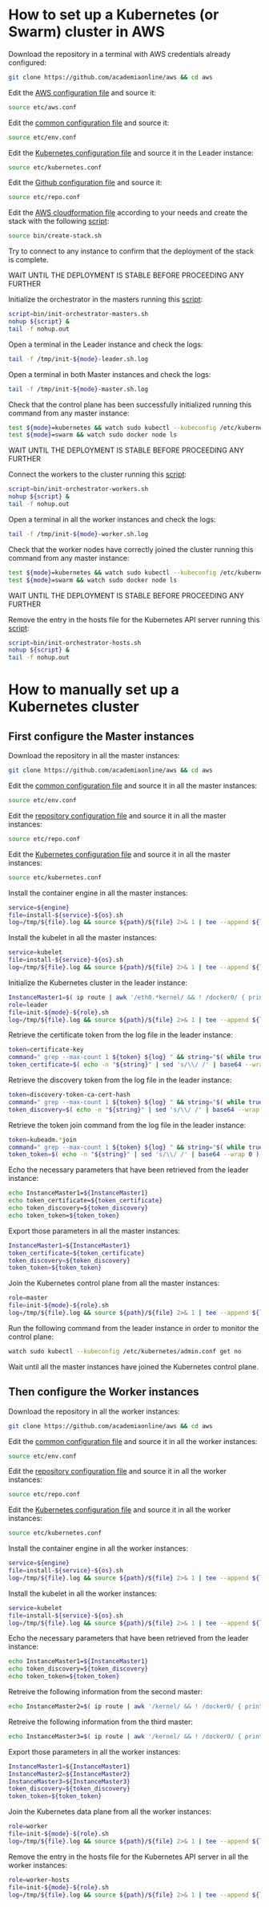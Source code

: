 # How to set up a Kubernetes (or Swarm) cluster in AWS

Download the repository in a terminal with AWS credentials already configured:
```bash
git clone https://github.com/academiaonline/aws && cd aws
```
Edit the [AWS configuration file](etc/aws.conf) and source it:
```bash
source etc/aws.conf
```
Edit the [common configuration file](etc/env.conf) and source it:
```bash
source etc/env.conf
```
Edit the [Kubernetes configuration file](etc/kubernetes.conf) and source it in the Leader instance:
```bash
source etc/kubernetes.conf
```
Edit the [Github configuration file](etc/repo.conf) and source it:
```bash
source etc/repo.conf
```
Edit the [AWS cloudformation file](etc/cloudformation/infra-3masters-3workers-https.yaml) according to your needs and create the stack with the following [script](bin/create-stack.sh):
```bash
source bin/create-stack.sh
```
Try to connect to any instance to confirm that the deployment of the stack is complete.

WAIT UNTIL THE DEPLOYMENT IS STABLE BEFORE PROCEEDING ANY FURTHER

Initialize the orchestrator in the masters running this [script](bin/init-orchestrator-masters.sh):
```bash
script=bin/init-orchestrator-masters.sh
nohup ${script} &
tail -f nohup.out
```
Open a terminal in the Leader instance and check the logs:
```bash
tail -f /tmp/init-${mode}-leader.sh.log
```
Open a terminal in both Master instances and check the logs:
```bash
tail -f /tmp/init-${mode}-master.sh.log
```
Check that the control plane has been successfully initialized running this command from any master instance:
```bash
test ${mode}=kubernetes && watch sudo kubectl --kubeconfig /etc/kubernetes/admin.conf get no
test ${mode}=swarm && watch sudo docker node ls
```
WAIT UNTIL THE DEPLOYMENT IS STABLE BEFORE PROCEEDING ANY FURTHER

Connect the workers to the cluster running this [script](bin/init-orchestrator-workers.sh):
```bash
script=bin/init-orchestrator-workers.sh
nohup ${script} &
tail -f nohup.out
```
Open a terminal in all the worker instances and check the logs:
```bash
tail -f /tmp/init-${mode}-worker.sh.log
```
Check that the worker nodes have correctly joined the cluster running this command from any master instance:
```bash
test ${mode}=kubernetes && watch sudo kubectl --kubeconfig /etc/kubernetes/admin.conf get no
test ${mode}=swarm && watch sudo docker node ls
```
WAIT UNTIL THE DEPLOYMENT IS STABLE BEFORE PROCEEDING ANY FURTHER

Remove the entry in the hosts file for the Kubernetes API server running this [script](bin/init-orchestrator-hosts.sh):
```bash
script=bin/init-orchestrator-hosts.sh
nohup ${script} &
tail -f nohup.out
```
# How to manually set up a Kubernetes cluster

## First configure the Master instances
Download the repository in all the master instances:
```bash
git clone https://github.com/academiaonline/aws && cd aws
```
Edit the [common configuration file](etc/env.conf) and source it in all the master instances:
```bash
source etc/env.conf
```
Edit the [repository configuration file](etc/repo.conf) and source it in all the master instances:
```bash
source etc/repo.conf
```
Edit the [Kubernetes configuration file](etc/kubernetes.conf) and source it in all the master instances:
```bash
source etc/kubernetes.conf
```
Install the container engine in all the master instances:
```bash
service=${engine}
file=install-${service}-${os}.sh
log=/tmp/${file}.log && source ${path}/${file} 2>& 1 | tee --append ${log}
```
Install the kubelet in all the master instances:
```bash
service=kubelet
file=install-${service}-${os}.sh
log=/tmp/${file}.log && source ${path}/${file} 2>& 1 | tee --append ${log}
```
Initialize the Kubernetes cluster in the leader instance:
```bash
InstanceMaster1=$( ip route | awk '/eth0.*kernel/ && ! /docker0/ { print $9 }' )
role=leader
file=init-${mode}-${role}.sh
log=/tmp/${file}.log && source ${path}/${file} 2>& 1 | tee --append ${log}
```
Retrieve the certificate token from the log file in the leader instance:
```bash
token=certificate-key
command=" grep --max-count 1 ${token} ${log} " && string="$( while true ; do output="$( ${command} )" ; echo "${output}" | grep -q ERROR && continue ; echo "${output}" | grep [a-zA-Z0-9] && break ; done ; )"
token_certificate=$( echo -n "${string}" | sed 's/\\/ /' | base64 --wrap 0 )
```
Retrieve the discovery token from the log file in the leader instance:
```bash
token=discovery-token-ca-cert-hash
command=" grep --max-count 1 ${token} ${log} " && string="$( while true ; do output="$( ${command} )" ; echo "${output}" | grep -q ERROR && continue ; echo "${output}" | grep [a-zA-Z0-9] && break ; done ; )"
token_discovery=$( echo -n "${string}" | sed 's/\\/ /' | base64 --wrap 0 )
```
Retrieve the token join command from the log file in the leader instance:
```bash
token=kubeadm.*join
command=" grep --max-count 1 ${token} ${log} " && string="$( while true ; do output="$( ${command} )" ; echo "${output}" | grep -q ERROR && continue ; echo "${output}" | grep [a-zA-Z0-9] && break ; done ; )"
token_token=$( echo -n "${string}" | sed 's/\\/ /' | base64 --wrap 0 )
```
Echo the necessary parameters that have been retrieved from the leader instance:
```bash
echo InstanceMaster1=${InstanceMaster1}
echo token_certificate=${token_certificate}
echo token_discovery=${token_discovery}
echo token_token=${token_token}
```
Export those parameters in all the master instances:
```bash
InstanceMaster1=${InstanceMaster1}
token_certificate=${token_certificate}
token_discovery=${token_discovery}
token_token=${token_token}
```
Join the Kubernetes control plane from all the master instances:
```bash
role=master
file=init-${mode}-${role}.sh
log=/tmp/${file}.log && source ${path}/${file} 2>& 1 | tee --append ${log}
```
Run the following command from the leader instance in order to monitor the control plane:
```bash
watch sudo kubectl --kubeconfig /etc/kubernetes/admin.conf get no
```
Wait until all the master instances have joined the Kubernetes control plane.
## Then configure the Worker instances

Download the repository in all the worker instances:
```bash
git clone https://github.com/academiaonline/aws && cd aws
```
Edit the [common configuration file](etc/env.conf) and source it in all the worker instances:
```bash
source etc/env.conf
```
Edit the [repository configuration file](etc/repo.conf) and source it in all the worker instances:
```bash
source etc/repo.conf
```
Edit the [Kubernetes configuration file](etc/kubernetes.conf) and source it in all the worker instances:
```bash
source etc/kubernetes.conf
```
Install the container engine in all the worker instances:
```bash
service=${engine}
file=install-${service}-${os}.sh
log=/tmp/${file}.log && source ${path}/${file} 2>& 1 | tee --append ${log}
```
Install the kubelet in all the worker instances:
```bash
service=kubelet
file=install-${service}-${os}.sh
log=/tmp/${file}.log && source ${path}/${file} 2>& 1 | tee --append ${log}
```
Echo the necessary parameters that have been retrieved from the leader instance:
```bash
echo InstanceMaster1=${InstanceMaster1}
echo token_discovery=${token_discovery}
echo token_token=${token_token}
```
Retreive the following information from the second master:
```bash
echo InstanceMaster2=$( ip route | awk '/kernel/ && ! /docker0/ { print $9 }' )
```
Retreive the following information from the third master:
```bash
echo InstanceMaster3=$( ip route | awk '/kernel/ && ! /docker0/ { print $9 }' )
```
Export those parameters in all the worker instances:
```bash
InstanceMaster1=${InstanceMaster1}
InstanceMaster2=${InstanceMaster2}
InstanceMaster3=${InstanceMaster3}
token_discovery=${token_discovery}
token_token=${token_token}
```
Join the Kubernetes data plane from all the worker instances:
```bash
role=worker
file=init-${mode}-${role}.sh
log=/tmp/${file}.log && source ${path}/${file} 2>& 1 | tee --append ${log}
```
Remove the entry in the hosts file for the Kubernetes API server in all the worker instances:
```bash
role=worker-hosts
file=init-${mode}-${role}.sh
log=/tmp/${file}.log && source ${path}/${file} 2>& 1 | tee --append ${log}
```


